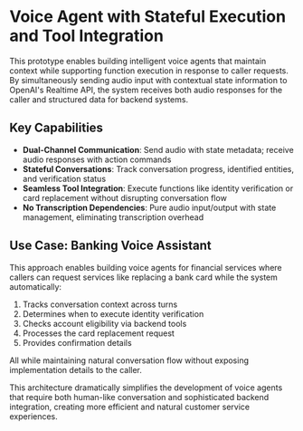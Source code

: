 # Voice Agent with Stateful Execution and Tool Integration

This prototype enables building intelligent voice agents that maintain context while supporting function execution in response to caller requests. By simultaneously sending audio input with contextual state information to OpenAI's Realtime API, the system receives both audio responses for the caller and structured data for backend systems.

## Key Capabilities

- **Dual-Channel Communication**: Send audio with state metadata; receive audio responses with action commands
- **Stateful Conversations**: Track conversation progress, identified entities, and verification status
- **Seamless Tool Integration**: Execute functions like identity verification or card replacement without disrupting conversation flow
- **No Transcription Dependencies**: Pure audio input/output with state management, eliminating transcription overhead

## Use Case: Banking Voice Assistant

This approach enables building voice agents for financial services where callers can request services like replacing a bank card while the system automatically:

1. Tracks conversation context across turns
2. Determines when to execute identity verification
3. Checks account eligibility via backend tools
4. Processes the card replacement request
5. Provides confirmation details

All while maintaining natural conversation flow without exposing implementation details to the caller.

This architecture dramatically simplifies the development of voice agents that require both human-like conversation and sophisticated backend integration, creating more efficient and natural customer service experiences.
